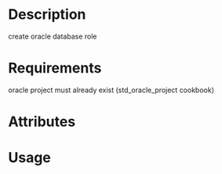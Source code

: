 Description
===========
create oracle database role

Requirements
============
oracle project must already exist (std_oracle_project cookbook)

Attributes
==========

Usage
=====

